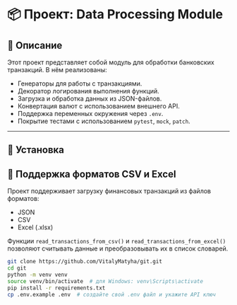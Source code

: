 # 📦 Проект: Data Processing Module

## 📘 Описание

Этот проект представляет собой модуль для обработки банковских транзакций. В нём реализованы:

- Генераторы для работы с транзакциями.
- Декоратор логирования выполнения функций.
- Загрузка и обработка данных из JSON-файлов.
- Конвертация валют с использованием внешнего API.
- Поддержка переменных окружения через `.env`.
- Покрытие тестами с использованием `pytest`, `mock`, `patch`.

---

## 🚀 Установка

## 📄 Поддержка форматов CSV и Excel

Проект поддерживает загрузку финансовых транзакций из файлов форматов:

- JSON
- CSV
- Excel (.xlsx)

Функции `read_transactions_from_csv()` и `read_transactions_from_excel()` позволяют считывать данные и преобразовывать их в список словарей.

```bash
git clone https://github.com/VitalyMatyha/git.git
cd git
python -m venv venv
source venv/bin/activate  # для Windows: venv\Scripts\activate
pip install -r requirements.txt
cp .env.example .env  # создайте свой .env файл и укажите API ключ

